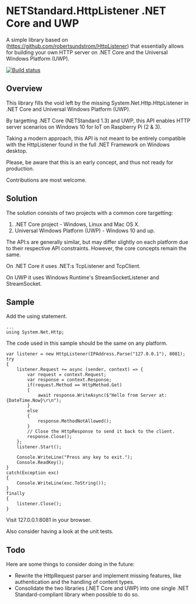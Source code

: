 # NETStandard.HttpListener .NET Core and UWP
A simple library based on (https://github.com/robertsundstrom/HttpListener) that essentially allows for building your own HTTP server on .NET Core and the Universal Windows Platform (UWP).

[![Build status](https://ci.appveyor.com/api/projects/status/192if73p5og2o2yq?svg=true)](https://ci.appveyor.com/project/StefH/netstandard-httplistener)


## Overview

This library fills the void left by the missing System.Net.Http.HttpListener in .NET Core and Universal Windows Platform (UWP).

By targetting .NET Core (NETStandard 1.3) and UWP, this API enables HTTP server scenarios on Windows 10 for IoT on Raspberry Pi (2 & 3).

Taking a modern approach, this API is not meant to be entirely compatible with the HttpListener found in the full .NET Framework on Windows desktop.

Please, be aware that this is an early concept, and thus not ready for production.

Contributions are most welcome.

## Solution

The solution consists of two projects with a common core targetting:

1. .NET Core project - Windows, Linux and Mac OS X.
2. Universal Windows Platform (UWP) - Windows 10 and up.

The API:s are generally similar, but may differ slightly on each platform due to their respective API constraints. However, the core concepts remain the same.

On .NET Core it uses .NET:s TcpListener and TcpClient.

On UWP it uses Windows Runtime's StreamSocketListener and StreamSocket.

## Sample
Add the using statement.

```CSharp
...
using System.Net.Http;
```

The code used in this sample should be the same on any platform.

```CSharp
var listener = new HttpListener(IPAddress.Parse("127.0.0.1"), 8081);
try 
{
	listener.Request += async (sender, context) => {
		var request = context.Request;
		var response = context.Response;
		if(request.Method == HttpMethod.Get) 
		{
			await response.WriteAsync($"Hello from Server at: {DateTime.Now}\r\n");
		}
		else
		{
			response.MethodNotAllowed();
		}
		// Close the HttpResponse to send it back to the client.
		response.Close();
	};
	listener.Start();

	Console.WriteLine("Press any key to exit.");
	Console.ReadKey();
}
catch(Exception exc) 
{
	Console.WriteLine(exc.ToString());
}
finally 
{
	listener.Close();
}
```

Visit 127.0.0.1:8081 in your browser.

Also consider having a look at the unit tests.


## Todo
Here are some things to consider doing in the future:

* Rewrite the HttpRequest parser and implement missing features, like authentication and the handling of content types.
* Consolidate the two libraries (.NET Core and UWP) into one single .NET Standard-compliant library when possible to do so.
